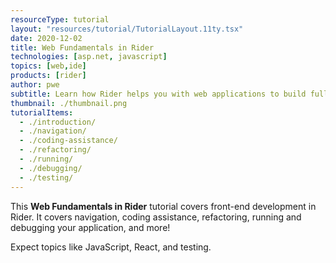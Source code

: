 ```yaml
---
resourceType: tutorial
layout: "resources/tutorial/TutorialLayout.11ty.tsx"
date: 2020-12-02
title: Web Fundamentals in Rider
technologies: [asp.net, javascript]
topics: [web,ide]
products: [rider]
author: pwe
subtitle: Learn how Rider helps you with web applications to build full-stack apps with ease.
thumbnail: ./thumbnail.png
tutorialItems:
  - ./introduction/
  - ./navigation/
  - ./coding-assistance/
  - ./refactoring/
  - ./running/
  - ./debugging/
  - ./testing/
---
```


This **Web Fundamentals in Rider** tutorial covers front-end development in Rider.
It covers navigation, coding assistance, refactoring, running and debugging your application, and more!

Expect topics like JavaScript, React, and testing.